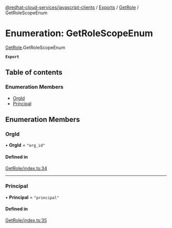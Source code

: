 [@redhat-cloud-services/javascript-clients](../README.md) / [Exports](../modules.md) / [GetRole](../modules/GetRole.md) / GetRoleScopeEnum

# Enumeration: GetRoleScopeEnum

[GetRole](../modules/GetRole.md).GetRoleScopeEnum

**`Export`**

## Table of contents

### Enumeration Members

- [OrgId](GetRole.GetRoleScopeEnum.md#orgid)
- [Principal](GetRole.GetRoleScopeEnum.md#principal)

## Enumeration Members

### OrgId

• **OrgId** = ``"org_id"``

#### Defined in

[GetRole/index.ts:34](https://github.com/RedHatInsights/javascript-clients/blob/main/packages/rbac/GetRole/index.ts#L34)

___

### Principal

• **Principal** = ``"principal"``

#### Defined in

[GetRole/index.ts:35](https://github.com/RedHatInsights/javascript-clients/blob/main/packages/rbac/GetRole/index.ts#L35)
